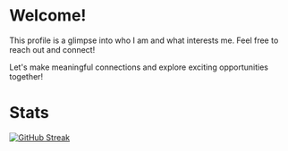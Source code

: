 # Welcome!

This profile is a glimpse into who I am and what interests me. Feel free to reach out and connect!

Let's make meaningful connections and explore exciting opportunities together!
# Stats 
[![GitHub Streak](https://streak-stats.demolab.com/?user=Nyae44)](https://git.io/streak-stats)


